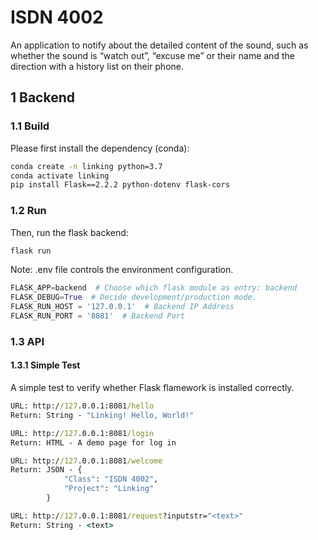 # ISDN 4002

An application to notify about the detailed content of the sound, such as whether the sound is “watch out”, “excuse me” or their name and the direction with a history list on their phone.
## 1 Backend

### 1.1 Build

Please first install the dependency (conda):

```bash
conda create -n linking python=3.7
conda activate linking
pip install Flask==2.2.2 python-dotenv flask-cors
```

### 1.2 Run

Then, run the flask backend:

```bash
flask run
```

Note: .env file controls the environment configuration.

```python
FLASK_APP=backend  # Choose which flask module as entry: backend
FLASK_DEBUG=True  # Decide development/production mode.
FLASK_RUN_HOST = '127.0.0.1'  # Backend IP Address
FLASK_RUN_PORT = '8081'  # Backend Port
```

### 1.3 API

#### 1.3.1 Simple Test

A simple test to verify whether Flask flamework is installed correctly. 

```cmd
URL: http://127.0.0.1:8081/hello
Return: String - "Linking! Hello, World!" 
```

```cmd
URL: http://127.0.0.1:8081/login
Return: HTML - A demo page for log in
```

```cmd
URL: http://127.0.0.1:8081/welcome
Return: JSON - {
            "Class": "ISDN 4002",
            "Project": "Linking"
        }
```

```cmd
URL: http://127.0.0.1:8081/request?inputstr="<text>"
Return: String - <text>
```